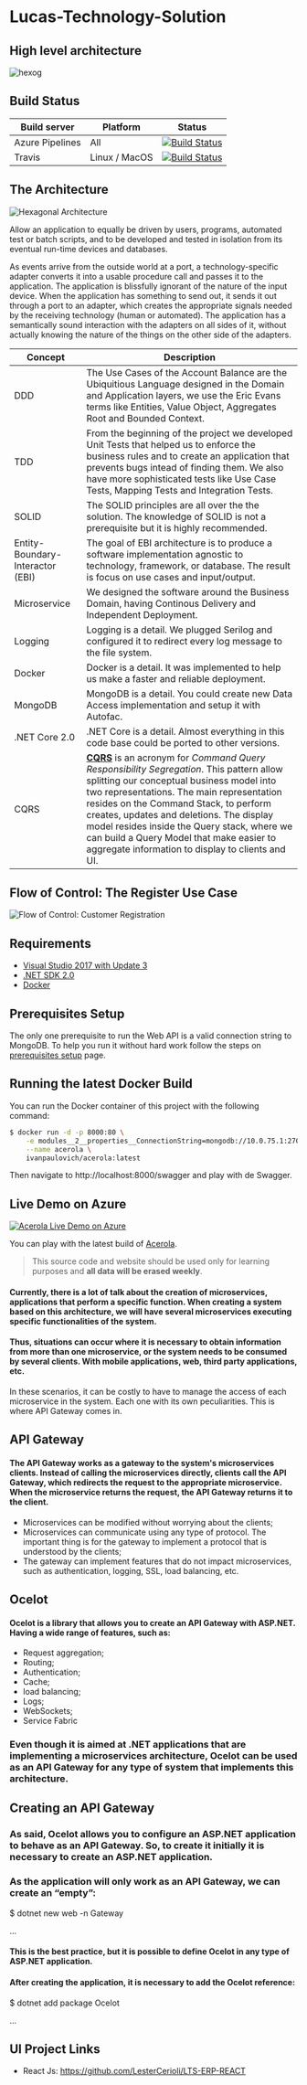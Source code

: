 # Lucas-Technology-Solution

## High level architecture
![hexog](https://user-images.githubusercontent.com/13305576/142688722-03c02ab9-8480-4d44-84ee-62900883bffa.jpg)

## Build Status
| Build server    | Platform       | Status      |
|-----------------|----------------|-------------|
| Azure Pipelines | All            |[![Build Status](https://simplcommerce.visualstudio.com/simplcommerce/_apis/build/status/simplcommerce.SimplCommerce?branchName=master)](https://simplcommerce.visualstudio.com/simplcommerce/_build/latest?definitionId=1&branchName=master)
|Travis           | Linux / MacOS  |[![Build Status](https://travis-ci.org/simplcommerce/SimplCommerce.svg?branch=master)](https://travis-ci.org/simplcommerce/SimplCommerce) |

## The Architecture
![Hexagonal Architecture](https://raw.githubusercontent.com/ivanpaulovich/acerola/master/docs/hexagonal-arhcitecture-alistair-cockburn.gif)

Allow an application to equally be driven by users, programs, automated test or batch scripts, and to be developed and tested in isolation from its eventual run-time devices and databases.

As events arrive from the outside world at a port, a technology-specific adapter converts it into a usable procedure call and passes it to the application. The application is blissfully ignorant of the nature of the input device. When the application has something to send out, it sends it out through a port to an adapter, which creates the appropriate signals needed by the receiving technology (human or automated). The application has a semantically sound interaction with the adapters on all sides of it, without actually knowing the nature of the things on the other side of the adapters.

| Concept | Description |
| --- | --- |
| DDD | The Use Cases of the Account Balance are the Ubiquitious Language designed in the Domain and Application layers, we use the Eric Evans terms like Entities, Value Object, Aggregates Root and Bounded Context. |
| TDD | From the beginning of the project we developed Unit Tests that helped us to enforce the business rules and to create an application that prevents bugs intead of finding them. We also have more sophisticated tests like Use Case Tests, Mapping Tests and Integration Tests. |
| SOLID | The SOLID principles are all over the the solution. The knowledge of SOLID is not a prerequisite but it is highly recommended. |
| Entity-Boundary-Interactor (EBI) | The goal of EBI architecture is to produce a software implementation agnostic to technology, framework, or database. The result is focus on  use cases and input/output. |
| Microservice | We designed the software around the Business Domain, having Continous Delivery and Independent Deployment. |
| Logging | Logging is a detail. We plugged Serilog and configured it to redirect every log message to the file system. |
| Docker | Docker is a detail. It was implemented to help us make a faster and reliable deployment. |
| MongoDB | MongoDB is a detail. You could create new Data Access implementation and setup it with Autofac. |
| .NET Core 2.0 | .NET Core is a detail. Almost everything in this code base could be ported to other versions. |
| CQRS | **[CQRS](https://martinfowler.com/bliki/CQRS.html)** is an acronym for *Command Query Responsibility Segregation*. This pattern allow splitting our conceptual business model into two representations. The main representation resides on the Command Stack, to perform creates, updates and deletions. The display model resides inside the Query stack, where we can build a Query Model that make easier to aggregate information to display to clients and UI. |

## Flow of Control: The Register Use Case

![Flow of Control: Customer Registration](https://raw.githubusercontent.com/ivanpaulovich/acerola/master/docs/Acerola-Flow-Of-Control.png)

## Requirements
* [Visual Studio 2017 with Update 3](https://www.visualstudio.com/en-us/news/releasenotes/vs2017-relnotes)
* [.NET SDK 2.0](https://www.microsoft.com/net/download/core)
* [Docker](https://docs.docker.com/docker-for-windows/install/)

## Prerequisites Setup

The only one prerequisite to run the Web API is a valid connection string to MongoDB. To help you run it without hard work follow the steps on [prerequisites setup](https://github.com/ivanpaulovich/acerola/wiki/Prerequisites-setup) page.

## Running the latest Docker Build

You can run the Docker container of this project with the following command:

```sh
$ docker run -d -p 8000:80 \
	-e modules__2__properties__ConnectionString=mongodb://10.0.75.1:27017 \
	--name acerola \
	ivanpaulovich/acerola:latest
```
Then navigate to http://localhost:8000/swagger and play with de Swagger.

## Live Demo on Azure

[![Acerola Live Demo on Azure](https://raw.githubusercontent.com/ivanpaulovich/acerola/master/docs/Swagger.png)](http://grape.westus2.cloudapp.azure.com:8000/swagger)

You can play with the latest build of [Acerola](http://grape.westus2.cloudapp.azure.com:8000/swagger "Acerola").
> This source code and website should be used only for learning purposes and **all data will be erased weekly**.


#### Currently, there is a lot of talk about the creation of microservices, applications that perform a specific function. When creating a system based on this architecture, we will have several microservices executing specific functionalities of the system.

#### Thus, situations can occur where it is necessary to obtain information from more than one microservice, or the system needs to be consumed by several clients. With mobile applications, web, third party applications, etc.

In these scenarios, it can be costly to have to manage the access of each microservice in the system. Each one with its own peculiarities. This is where API Gateway comes in.

## API Gateway

#### The API Gateway works as a gateway to the system's microservices clients. Instead of calling the microservices directly, clients call the API Gateway, which redirects the request to the appropriate microservice. When the microservice returns the request, the API Gateway returns it to the client.

* Microservices can be modified without worrying about the clients;
* Microservices can communicate using any type of protocol. The important thing is for the gateway to implement a protocol that is understood by the clients;
* The gateway can implement features that do not impact microservices, such as authentication, logging, SSL, load balancing, etc.

## Ocelot

#### Ocelot is a library that allows you to create an API Gateway with ASP.NET. Having a wide range of features, such as:
* Request aggregation;
* Routing;
* Authentication;
* Cache;
* load balancing;
* Logs;
* WebSockets;
* Service Fabric

### Even though it is aimed at .NET applications that are implementing a microservices architecture, Ocelot can be used as an API Gateway for any type of system that implements this architecture.

## Creating an API Gateway

### As said, Ocelot allows you to configure an ASP.NET application to behave as an API Gateway. So, to create it initially it is necessary to create an ASP.NET application.

### As the application will only work as an API Gateway, we can create an “empty”:

$ dotnet new web -n Gateway

...

#### This is the best practice, but it is possible to define Ocelot in any type of ASP.NET application.

#### After creating the application, it is necessary to add the Ocelot reference:

$ dotnet add package Ocelot

...

## UI Project Links 

* React Js: https://github.com/LesterCerioli/LTS-ERP-REACT

